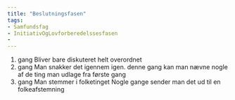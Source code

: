 ```yaml
---
title: "Beslutningsfasen"
tags: 
- Samfundsfag
- InitiativOgLovforberedelssesfasen
- 
---
```

1.  gang Bliver bare diskuteret helt overordnet
2.  gang Man snakker det igennem igen. denne gang kan man nævne nogle af de ting man udlage fra første gang
3.  gang Man stemmer i folketinget Nogle gange sender man det ud til en folkeafstemning

